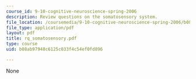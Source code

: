 ```yaml
---
course_id: 9-10-cognitive-neuroscience-spring-2006
description: Review questions on the somatosensory system.
file_location: /coursemedia/9-10-cognitive-neuroscience-spring-2006/b08ab97948c6125c033f4c54ef0fd896_rq_somatosensory.pdf
file_type: application/pdf
layout: pdf
title: rq_somatosensory.pdf
type: course
uid: b08ab97948c6125c033f4c54ef0fd896

---
```

None